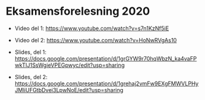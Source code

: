 # Eksamensforelesning 2020

- Video del 1:  <https://www.youtube.com/watch?v=s7n1KzNf5iE>
- Video del 2:  <https://www.youtube.com/watch?v=HoNwRVgAs10>

- Slides, del 1: <https://docs.google.com/presentation/d/1grGYW9r70hqWbzN_ka4vaFPwkTIJ1SsWgieVPEGpwyc/edit?usp=sharing>
- Slides, del 2: <https://docs.google.com/presentation/d/1grehaj2vmFw9EXgFMWVLPHyJMliUFGtbDvei3LpwNoE/edit?usp=sharing>

